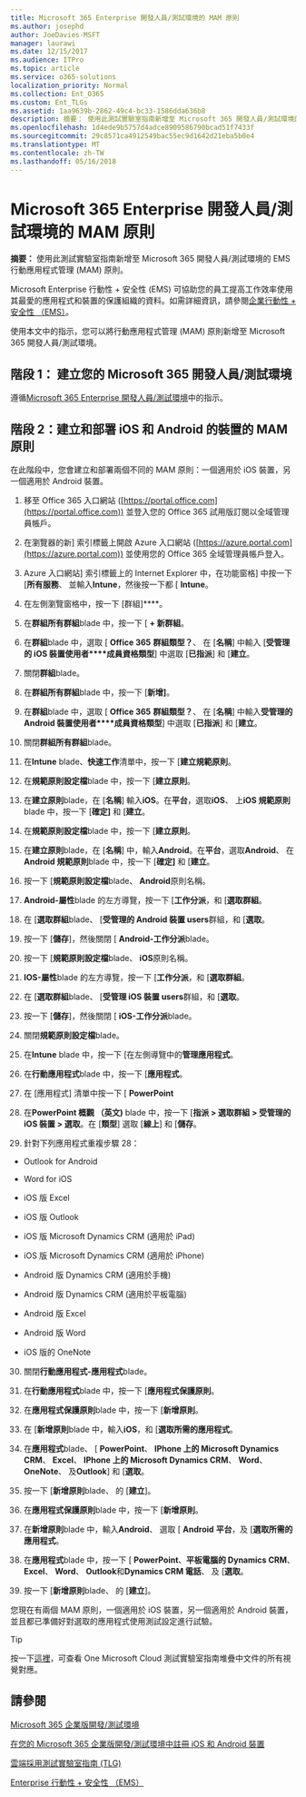 ```yaml
---
title: Microsoft 365 Enterprise 開發人員/測試環境的 MAM 原則
ms.author: josephd
author: JoeDavies-MSFT
manager: laurawi
ms.date: 12/15/2017
ms.audience: ITPro
ms.topic: article
ms.service: o365-solutions
localization_priority: Normal
ms.collection: Ent_O365
ms.custom: Ent_TLGs
ms.assetid: 1aa9639b-2862-49c4-bc33-1586dda636b8
description: 摘要： 使用此測試實驗室指南新增至 Microsoft 365 開發人員/測試環境的 EMS 行動應用程式管理 (MAM) 原則。
ms.openlocfilehash: 1d4ede9b5757d4adce8909586790bcad51f7433f
ms.sourcegitcommit: 29c8571ca4912549bac55ec9d1642d21eba5b0e4
ms.translationtype: MT
ms.contentlocale: zh-TW
ms.lasthandoff: 05/16/2018
---
```

# <a name="mam-policies-for-your-microsoft-365-enterprise-devtest-environment"></a>Microsoft 365 Enterprise 開發人員/測試環境的 MAM 原則

 **摘要：** 使用此測試實驗室指南新增至 Microsoft 365 開發人員/測試環境的 EMS 行動應用程式管理 (MAM) 原則。
  
Microsoft Enterprise 行動性 + 安全性 (EMS) 可協助您的員工提高工作效率使用其最愛的應用程式和裝置的保護組織的資料。如需詳細資訊，請參閱[企業行動性 + 安全性 （EMS）](https://www.microsoft.com/cloud-platform/enterprise-mobility-security)。
  
使用本文中的指示，您可以將行動應用程式管理 (MAM) 原則新增至 Microsoft 365 開發人員/測試環境。
  
## <a name="phase-1-build-out-your-microsoft-365-devtest-environment"></a>階段 1： 建立您的 Microsoft 365 開發人員/測試環境

遵循[Microsoft 365 Enterprise 開發人員/測試環境](the-microsoft-365-enterprise-dev-test-environment.md)中的指示。
  
## <a name="phase-2-create-and-deploy-mam-policies-for-ios-and-android-devices"></a>階段 2：建立和部署 iOS 和 Android 的裝置的 MAM 原則

在此階段中，您會建立和部署兩個不同的 MAM 原則：一個適用於 iOS 裝置，另一個適用於 Android 裝置。
  
1. 移至 Office 365 入口網站 ([https://portal.office.com](https://portal.office.com)) 並登入您的 Office 365 試用版訂閱以全域管理員帳戶。
    
2. 在瀏覽器的新] 索引標籤上開啟 Azure 入口網站 ([https://azure.portal.com](https://azure.portal.com)) 並使用您的 Office 365 全域管理員帳戶登入。
    
3. Azure 入口網站] 索引標籤上的 Internet Explorer 中，在功能窗格] 中按一下 [**所有服務**、 並輸入**Intune**，然後按一下都 [ **Intune**。
    
4. 在左側瀏覽窗格中，按一下 [群組]****。
    
5. 在**群組所有群組**blade 中，按一下 [ **+ 新群組**。
    
6. 在**群組**blade 中，選取 [ **Office 365** **群組類型？**、 在 [**名稱**] 中輸入 [**受管理的 iOS 裝置使用者****成員資格類型**] 中選取 [**已指派**] 和 [**建立**。 
    
7. 關閉**群組**blade。
    
8. 在**群組所有群組**blade 中，按一下 [**新增]**。
    
9. 在**群組**blade 中，選取 [ **Office 365** **群組類型？**、 在 [**名稱**] 中輸入**受管理的 Android 裝置使用者****成員資格類型**] 中選取 [**已指派**] 和 [**建立**。
    
10. 關閉**群組所有群組**blade。
    
11. 在**Intune** blade、**快速工作**清單中，按一下 [**建立規範原則**。
    
12. 在**規範原則設定檔**blade 中，按一下 [**建立原則**。
    
13. 在**建立原則**blade，在 [**名稱**] 輸入**iOS**。在**平台**，選取**iOS**、 上**iOS 規範原則**blade 中，按一下 [**確定]** 和 [**建立**。
    
14. 在**規範原則設定檔**blade 中，按一下 [**建立原則**。
    
15. 在**建立原則**blade，在 [**名稱**] 中，輸入**Android**。在**平台**，選取**Android**、 在**Android 規範原則**blade 中，按一下 [**確定]** 和 [**建立**。
    
16. 按一下 [**規範原則設定檔**blade、 **Android**原則名稱。
    
17. **Android-屬性**blade 的左方導覽，按一下 [**工作分派**，和 [**選取群組**。
    
18. 在 [**選取群組**blade、 [**受管理的 Android 裝置 users**群組，和 [**選取**。
    
19. 按一下 [**儲存**]，然後關閉 [ **Android-工作分派**blade。
    
20. 按一下 [**規範原則設定檔**blade、 **iOS**原則名稱。
    
21. **IOS-屬性**blade 的左方導覽，按一下 [**工作分派**，和 [**選取群組**。
    
22. 在 [**選取群組**blade、 [**受管理 iOS 裝置 users**群組，和 [**選取**。
    
23. 按一下 [**儲存**]，然後關閉 [ **iOS-工作分派**blade。
    
24. 關閉**規範原則設定檔**blade。
    
25. 在**Intune** blade 中，按一下 [在左側導覽中的**管理應用程式**。
    
26. 在**行動應用程式**blade 中，按一下 [**應用程式**。
    
27. 在 [應用程式] 清單中按一下 [ **PowerPoint** 
    
28. 在**PowerPoint 概觀 （英文)** blade 中，按一下 [**指派 > 選取群組 > 受管理的 iOS 裝置 > 選取**。在 [**類型**] 選取 [**線上**] 和 [**儲存**。
    
29. 針對下列應用程式重複步驟 28：
    
  - Outlook for Android
    
  - Word for iOS
    
  - iOS 版 Excel
    
  - iOS 版 Outlook
    
  - iOS 版 Microsoft Dynamics CRM (適用於 iPad)
    
  - iOS 版 Microsoft Dynamics CRM (適用於 iPhone)
    
  - Android 版 Dynamics CRM (適用於手機)
    
  - Android 版 Dynamics CRM (適用於平板電腦)
    
  - Android 版 Excel
    
  - Android 版 Word
    
  - iOS 版的 OneNote
    
30. 關閉**行動應用程式-應用程式**blade。
    
31. 在**行動應用程式**blade 中，按一下 [**應用程式保護原則**。
    
32. 在**應用程式保護原則**blade 中，按一下 [**新增原則**。
    
33. 在 [**新增原則**blade 中，輸入**iOS**，和 [**選取所需的應用程式**。
    
34. 在**應用程式**blade、 [ **PowerPoint**、 **IPhone 上的 Microsoft Dynamics CRM**、 **Excel**、 **IPhone 上的 Microsoft Dynamics CRM**、 **Word**、 **OneNote**、 及**Outlook**] 和 [**選取**。
    
35. 按一下 [**新增原則**blade、 的 [**建立**]。
    
36. 在**應用程式保護原則**blade 中，按一下 [**新增原則**。
    
37. 在**新增原則**blade 中，輸入**Android**、 選取 [ **Android** **平台**，及 [**選取所需的應用程式**。
    
38. 在**應用程式**blade 中，按一下 [ **PowerPoint**、**平板電腦的 Dynamics CRM**、 **Excel**、 **Word**、 **Outlook**和**Dynamics CRM 電話**、 及 [**選取**。
    
39. 按一下 [**新增原則**blade、 的 [**建立**]。
    
您現在有兩個 MAM 原則，一個適用於 iOS 裝置，另一個適用於 Android 裝置，並且都已準備好對選取的應用程式使用測試設定進行試驗。
  
> [!TIP]
> 按一下[這裡](http://aka.ms/catlgstack)，可查看 One Microsoft Cloud 測試實驗室指南堆疊中文件的所有視覺對應。
  
## <a name="see-also"></a>請參閱

[Microsoft 365 企業版開發/測試環境](the-microsoft-365-enterprise-dev-test-environment.md)
  
[在您的 Microsoft 365 企業版開發/測試環境中註冊 iOS 和 Android 裝置](enroll-ios-and-android-devices-in-your-microsoft-enterprise-365-dev-test-environ.md)
  
[雲端採用測試實驗室指南 (TLG)](cloud-adoption-test-lab-guides-tlgs.md)

[Enterprise 行動性 + 安全性 （EMS）](https://www.microsoft.com/cloud-platform/enterprise-mobility-security)



